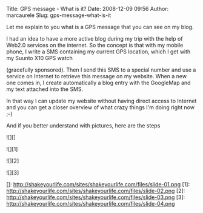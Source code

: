 Title: GPS message - What is it?
Date: 2008-12-09 09:56
Author: marcaurele
Slug: gps-message-what-is-it

Let me explain to you what is a GPS message that you can see on my blog.

</p>

I had an idea to have a more active blog during my trip with the help of
Web2.0 services on the internet. So the concept is that with my mobile
phone, I write a SMS containing my current GPS location, which I get
with my Suunto X10 GPS watch  

(gracefully sponsored). Then I send this SMS to a special number and use
a service on Internet to retrieve this message on my website. When a new
one comes in, I create automatically a blog entry with the GoogleMap and
my text attached into the SMS.

</p>

In that way I can update my website without having direct access to
Internet and you can get a closer overview of what crazy things I'm
doing right now ;-)

</p>

And if you better understand with pictures, here are the steps

</p>

![][]

</p>

![][1]

</p>

![][2]

</p>

![][3]

</p>

  []: http://shakeyourlife.com/sites/shakeyourlife.com/files/slide-01.png
  [1]: http://shakeyourlife.com/sites/shakeyourlife.com/files/slide-02.png
  [2]: http://shakeyourlife.com/sites/shakeyourlife.com/files/slide-03.png
  [3]: http://shakeyourlife.com/sites/shakeyourlife.com/files/slide-04.png
